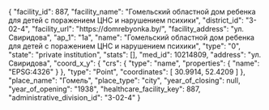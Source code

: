 {
    "facility_id": 887,
    "facility_name": "Гомельский областной дом ребенка для детей с поражением ЦНС и нарушением психики",
    "district_id": "3-02-4",
    "facility_url": "https:\/\/domrebyonka.by\/",
    "facility_address": "ул. Свиридова",
    "ap_1": "1а",
    "name": "Гомельский областной дом ребенка для детей с поражением ЦНС и нарушением психики",
    "type": "0",
    "state": "private institution",
    "stats": [],
    "med_id": 10214809,
    "address": "ул. Свиридова",
    "coord_x_y": {
        "crs": {
            "type": "name",
            "properties": {
                "name": "EPSG:4326"
            }
        },
        "type": "Point",
        "coordinates": [
            30.9914,
            52.4209
        ]
    },
    "place_name": "Гомель",
    "place_type": "city",
    "year_of_closing": null,
    "year_of_opening": "1938",
    "healthcare_facility_key": 887,
    "administrative_division_id": "3-02-4"
}